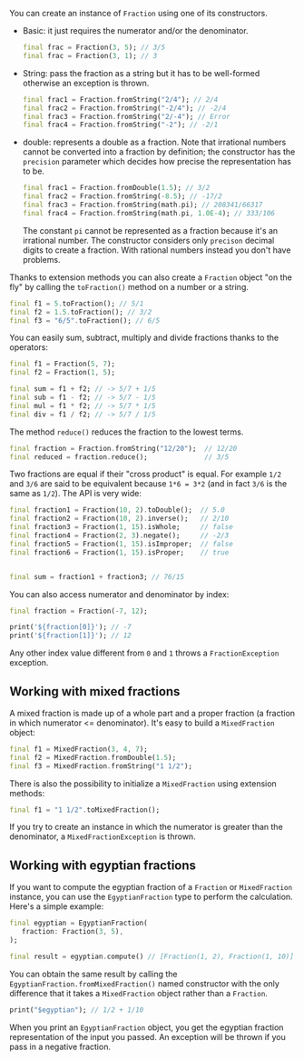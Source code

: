 You can create an instance of `Fraction` using one of its constructors.

 - Basic: it just requires the numerator and/or the denominator.

   ```dart
   final frac = Fraction(3, 5); // 3/5
   final frac = Fraction(3, 1); // 3
   ```

 - String: pass the fraction as a string but it has to be well-formed otherwise an exception is
   thrown.

   ```dart
   final frac1 = Fraction.fromString("2/4"); // 2/4
   final frac2 = Fraction.fromString("-2/4"); // -2/4
   final frac3 = Fraction.fromString("2/-4"); // Error
   final frac4 = Fraction.fromString("-2"); // -2/1
   ```

 - double: represents a double as a fraction. Note that irrational numbers cannot be converted into
   a fraction by definition; the constructor has the `precision` parameter which decides how precise
   the representation has to be.

   ```dart
   final frac1 = Fraction.fromDouble(1.5); // 3/2
   final frac2 = Fraction.fromString(-8.5); // -17/2
   final frac3 = Fraction.fromString(math.pi); // 208341/66317
   final frac4 = Fraction.fromString(math.pi, 1.0E-4); // 333/106
   ```

   The constant `pi` cannot be represented as a fraction because it's an irrational number. The constructor considers only `precison` decimal digits to create a fraction. With rational numbers instead you don't have problems.

Thanks to extension methods you can also create a `Fraction` object "on the fly" by calling the `toFraction()` method on a number or a string.

```dart
final f1 = 5.toFraction(); // 5/1
final f2 = 1.5.toFraction(); // 3/2
final f3 = "6/5".toFraction(); // 6/5
```

You can easily sum, subtract, multiply and divide fractions thanks to the operators:

```dart
final f1 = Fraction(5, 7);
final f2 = Fraction(1, 5);

final sum = f1 + f2; // -> 5/7 + 1/5
final sub = f1 - f2; // -> 5/7 - 1/5
final mul = f1 * f2; // -> 5/7 * 1/5
final div = f1 / f2; // -> 5/7 / 1/5
```

The method `reduce()` reduces the fraction to the lowest terms.

```dart
final fraction = Fraction.fromString("12/20");  // 12/20
final reduced = fraction.reduce();              // 3/5
```

Two fractions are equal if their "cross product" is equal. For example `1/2` and `3/6` are said to be
equivalent because `1*6 = 3*2` (and in fact `3/6` is the same as `1/2`). The API is very wide:

```dart
final fraction1 = Fraction(10, 2).toDouble();  // 5.0
final fraction2 = Fraction(10, 2).inverse();   // 2/10
final fraction3 = Fraction(1, 15).isWhole;     // false
final fraction4 = Fraction(2, 3).negate();     // -2/3
final fraction5 = Fraction(1, 15).isImproper;  // false
final fraction6 = Fraction(1, 15).isProper;    // true


final sum = fraction1 + fraction3; // 76/15
```

You can also access numerator and denominator by index:

```dart
final fraction = Fraction(-7, 12);

print('${fraction[0]}'); // -7
print('${fraction[1]}'); // 12
```

Any other index value different from `0` and `1` throws a `FractionException` exception.

## Working with mixed fractions

A mixed fraction is made up of a whole part and a proper fraction (a fraction in which numerator <= denominator). It's easy to build a `MixedFraction` object:

```dart
final f1 = MixedFraction(3, 4, 7);
final f2 = MixedFraction.fromDouble(1.5);
final f3 = MixedFraction.fromString("1 1/2");
```

There is also the possibility to initialize a `MixedFraction` using extension methods:

```dart
final f1 = "1 1/2".toMixedFraction();
```

If you try to create an instance in which the numerator is greater than the denominator, a `MixedFractionException` is thrown.

## Working with egyptian fractions

If you want to compute the egyptian fraction of a `Fraction` or `MixedFraction` instance, you can use the `EgyptianFraction` type to perform the calculation. Here's a simple example:

```dart
final egyptian = EgyptianFraction(
   fraction: Fraction(3, 5),
);

final result = egyptian.compute() // [Fraction(1, 2), Fraction(1, 10)]
```

You can obtain the same result by calling the `EgyptianFraction.fromMixedFraction()` named constructor with the only difference that it takes a `MixedFraction` object rather than a `Fraction`.

```dart
print("$egyptian"); // 1/2 + 1/10
```

When you print an `EgyptianFraction` object, you get the egyptian fraction representation of the input you passed. An exception will be thrown if you pass in a negative fraction.